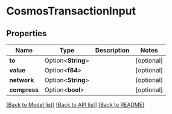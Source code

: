 # CosmosTransactionInput

## Properties

Name | Type | Description | Notes
------------ | ------------- | ------------- | -------------
**to** | Option<**String**> |  | [optional]
**value** | Option<**f64**> |  | [optional]
**network** | Option<**String**> |  | [optional]
**compress** | Option<**bool**> |  | [optional]

[[Back to Model list]](../README.md#documentation-for-models) [[Back to API list]](../README.md#documentation-for-api-endpoints) [[Back to README]](../README.md)


